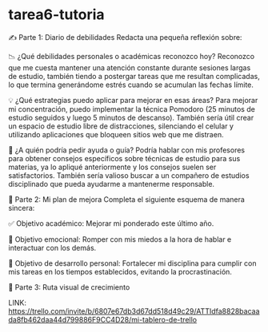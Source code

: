 # tarea6-tutoria

✍️ Parte 1: Diario de debilidades
Redacta una pequeña reflexión sobre:

📉 ¿Qué debilidades personales o académicas reconozco hoy?
Reconozco que me cuesta mantener una atención constante durante sesiones largas de estudio, también tiendo a postergar tareas que me resultan complicadas, lo que termina generándome estrés cuando se acumulan las fechas límite.

💡 ¿Qué estrategias puedo aplicar para mejorar en esas áreas?
Para mejorar mi concentración, puedo implementar la técnica Pomodoro (25 minutos de estudio seguidos y luego 5 minutos de descanso). También sería útil crear un espacio de estudio libre de distracciones, silenciando el celular y utilizando aplicaciones que bloqueen sitios web que me distraen. 

🤔 ¿A quién podría pedir ayuda o guía?
Podría hablar con mis profesores para obtener consejos específicos sobre técnicas de estudio para sus materias, ya lo apliqué anteriormente y los consejos suelen ser satisfactorios. También sería valioso buscar a un compañero de estudios disciplinado que pueda ayudarme a mantenerme responsable. 

🚀 Parte 2: Mi plan de mejora
Completa el siguiente esquema de manera sincera:

✅ Objetivo académico:
Mejorar mi ponderado este último año.

💖 Objetivo emocional:
Romper con mis miedos a la hora de hablar e interactuar con los demás.

🌱 Objetivo de desarrollo personal:
Fortalecer mi disciplina para cumplir con mis tareas en los tiempos establecidos, evitando la procrastinación.

🧭 Parte 3: Ruta visual de crecimiento

LINK: https://trello.com/invite/b/6807e67db3d67dd518d49c29/ATTIdfa8828bacaada8fb462daa44d799886F9CC4D28/mi-tablero-de-trello

